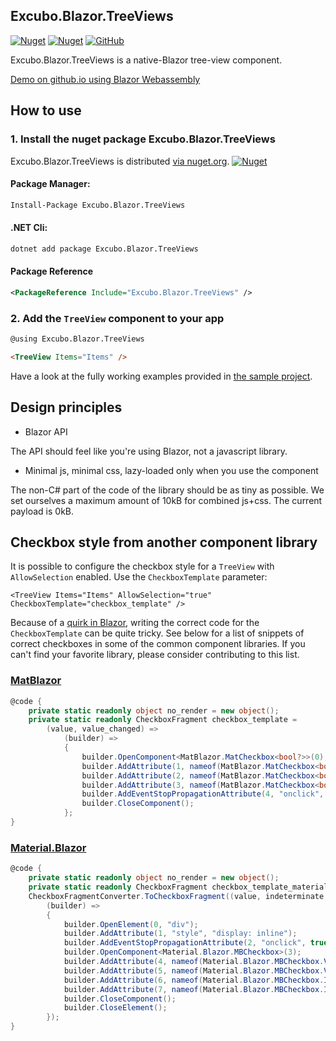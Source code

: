 ## Excubo.Blazor.TreeViews

[![Nuget](https://img.shields.io/nuget/v/Excubo.Blazor.TreeViews)](https://www.nuget.org/packages/Excubo.Blazor.TreeViews/)
[![Nuget](https://img.shields.io/nuget/dt/Excubo.Blazor.TreeViews)](https://www.nuget.org/packages/Excubo.Blazor.TreeViews/)
[![GitHub](https://img.shields.io/github/license/excubo-ag/Blazor.TreeViews)](https://github.com/excubo-ag/Blazor.TreeViews/)

Excubo.Blazor.TreeViews is a native-Blazor tree-view component.

[Demo on github.io using Blazor Webassembly](https://excubo-ag.github.io/Blazor.TreeViews/)

## How to use

### 1. Install the nuget package Excubo.Blazor.TreeViews

Excubo.Blazor.TreeViews is distributed [via nuget.org](https://www.nuget.org/packages/Excubo.Blazor.TreeViews/).
[![Nuget](https://img.shields.io/nuget/v/Excubo.Blazor.TreeViews)](https://www.nuget.org/packages/Excubo.Blazor.TreeViews/)

#### Package Manager:
```ps
Install-Package Excubo.Blazor.TreeViews
```

#### .NET Cli:
```cmd
dotnet add package Excubo.Blazor.TreeViews
```

#### Package Reference
```xml
<PackageReference Include="Excubo.Blazor.TreeViews" />
```

### 2. Add the `TreeView` component to your app

```html
@using Excubo.Blazor.TreeViews

<TreeView Items="Items" />
```

Have a look at the fully working examples provided in [the sample project](https://github.com/excubo-ag/Blazor.TreeViews/tree/main/TestProject_Components).

## Design principles

- Blazor API

The API should feel like you're using Blazor, not a javascript library.

- Minimal js, minimal css, lazy-loaded only when you use the component

The non-C# part of the code of the library should be as tiny as possible. We set ourselves a maximum amount of 10kB for combined js+css.
The current payload is 0kB.

## Checkbox style from another component library

It is possible to configure the checkbox style for a `TreeView` with `AllowSelection` enabled. Use the `CheckboxTemplate` parameter:

```
<TreeView Items="Items" AllowSelection="true" CheckboxTemplate="checkbox_template" />
```

Because of a [quirk in Blazor](https://github.com/dotnet/aspnetcore/issues/24655), writing the correct code for the `CheckboxTemplate` can be quite tricky.
See below for a list of snippets of correct checkboxes in some of the common component libraries.
If you can't find your favorite library, please consider contributing to this list.

### [MatBlazor](https://github.com/SamProf/MatBlazor)

```cs
@code {
    private static readonly object no_render = new object();
    private static readonly CheckboxFragment checkbox_template =
        (value, value_changed) =>
            (builder) =>
            {
                builder.OpenComponent<MatBlazor.MatCheckbox<bool?>>(0);
                builder.AddAttribute(1, nameof(MatBlazor.MatCheckbox<bool?>.Value), value);
                builder.AddAttribute(2, nameof(MatBlazor.MatCheckbox<bool?>.ValueChanged), EventCallback.Factory.Create<bool?>(no_render, value_changed));
                builder.AddAttribute(3, nameof(MatBlazor.MatCheckbox<bool?>.Indeterminate), true);
                builder.AddEventStopPropagationAttribute(4, "onclick", true);
                builder.CloseComponent();
            };
}
```

### [Material.Blazor](https://github.com/Material-Blazor/Material.Blazor)

```cs
@code {
    private static readonly object no_render = new object();
    private static readonly CheckboxFragment checkbox_template_material_blazor =
    CheckboxFragmentConverter.ToCheckboxFragment((value, indeterminate, value_changed, indeterminate_changed) =>
        (builder) =>
        {
            builder.OpenElement(0, "div");
            builder.AddAttribute(1, "style", "display: inline");
            builder.AddEventStopPropagationAttribute(2, "onclick", true);
            builder.OpenComponent<Material.Blazor.MBCheckbox>(3);
            builder.AddAttribute(4, nameof(Material.Blazor.MBCheckbox.Value), value);
            builder.AddAttribute(5, nameof(Material.Blazor.MBCheckbox.ValueChanged), EventCallback.Factory.Create<bool>(no_render, value_changed));
            builder.AddAttribute(6, nameof(Material.Blazor.MBCheckbox.IsIndeterminate), indeterminate);
            builder.AddAttribute(7, nameof(Material.Blazor.MBCheckbox.IsIndeterminateChanged), EventCallback.Factory.Create<bool>(no_render, indeterminate_changed));
            builder.CloseComponent();
            builder.CloseElement();
        });
}
```